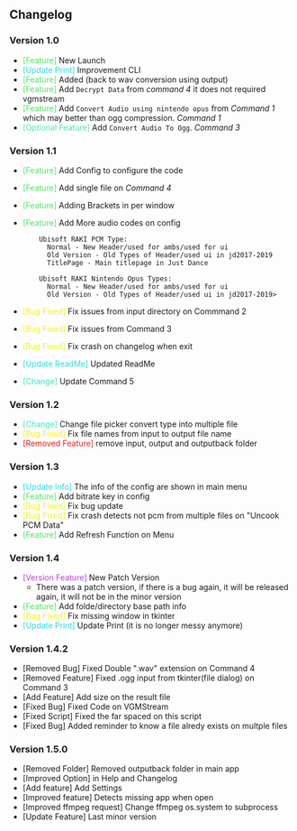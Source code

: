 ## Changelog

### Version 1.0
- <span style="color:#4ae75d">[Feature]</span> New Launch
- <span style="color:#21dde2">[Update Print]</span> Improvement CLI
- <span style="color:#4ae75d">[Feature]</span> Added (back to wav conversion using output)
- <span style="color:#4ae75d">[Feature]</span> Add  `Decrypt Data` from _command 4_ it does not required vgmstream
- <span style="color:#4ae75d">[Feature]</span> Add  `Convert Audio using nintendo opus` from _Command 1_ which may better than ogg compression. _Command 1_
- <span style="color:#4ae7ab">[Optional Feature]</span> Add `Convert Audio To Ogg`. _Command 3_

### Version 1.1
- <span style="color:#4ae75d">[Feature]</span> Add Config to configure the code
- <span style="color:#4ae75d">[Feature]</span> Add single file on _Command 4_
- <span style="color:#4ae75d">[Feature]</span> Adding Brackets in per window
- <span style="color:#4ae75d">[Feature]</span> Add More audio codes on config

          Ubisoft RAKI PCM Type:
            Normal - New Header/used for ambs/used for ui
            Old Version - Old Types of Header/used ui in jd2017-2019
            TitlePage - Main titlepage in Just Dance

          Ubisoft RAKI Nintendo Opus Types:
            Normal - New Header/used for ambs/used for ui
            Old Version - Old Types of Header/used ui in jd2017-2019>

- <span style="color:#f1f11f">[Bug Fixed]</span> Fix issues from input directory on Commmand 2
- <span style="color:#f1f11f">[Bug Fixed]</span> Fix issues from Command 3
- <span style="color:#f1f11f">[Bug Fixed]</span> Fix crash on changelog when exit
- <span style="color:#21dde2">[Update ReadMe]</span> Updated ReadMe
- <span style="color:#3de4c3">[Change]</span> Update Command 5

### Version 1.2
- <span style="color:#3de4c3">[Change]</span> Change  file picker convert type into multiple file
- <span style="color:#f1f11f">[Bug Fixed]</span> Fix file names from input to output file name
- <span style="color:#ed1b1c"> [Removed Feature]</span> remove input, output and outputback folder

### Version 1.3
- <span style="color:#21dde2">[Update Info]</span> The info of the config are shown in main menu
- <span style="color:#4ae75d">[Feature]</span> Add bitrate key in config
- <span style="color:#f1f11f">[Bug Fixed]</span> Fix bug update
- <span style="color:#f1f11f">[Bug Fixed]</span> Fix crash detects not pcm from multiple files on "Uncook PCM Data"
- <span style="color:#4ae75d">[Feature]</span> Add Refresh Function on Menu

### Version 1.4 
- <span style="color:#c53add">[Version Feature]</span> New Patch Version
   - There was a patch version, if there is a bug again, it will be released again, it will not be in the minor version
- <span style="color:#4ae75d">[Feature]</span> Add folde/directory base path info 
- <span style="color:#f1f11f">[Bug Fixed]</span> Fix missing window in tkinter
- <span style="color:#21dde2">[Update Print]</span> Update Print (it is no longer messy anymore)

### Version 1.4.2
- [Removed Bug] Fixed Double ".wav" extension on Command 4
- [Removed Feature] Fixed .ogg input from tkinter(file dialog) on Command 3
- [Add Feature] Add size on the result file
- [Fixed Bug] Fixed Code on VGMStream
- [Fixed Script] Fixed the far spaced on this script
- [Fixed Bug] Added reminder to know a file alredy exists on multple files

### Version 1.5.0
- [Removed Folder] Removed outputback folder in main app
- [Improved Option] in Help and Changelog
- [Add feature] Add Settings
- [Improved feature] Detects missing app when open
- [Improved ffmpeg request] Change ffmpeg os.system to subprocess
- [Update Feature] Last minor version